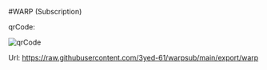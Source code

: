 #WARP (Subscription)

qrCode:

![qrCode](https://github.com/3yed-61/warpsub/assets/122279300/ea86e5d7-ceca-47ca-a833-c1678269ef6c)


Url:
https://raw.githubusercontent.com/3yed-61/warpsub/main/export/warp
